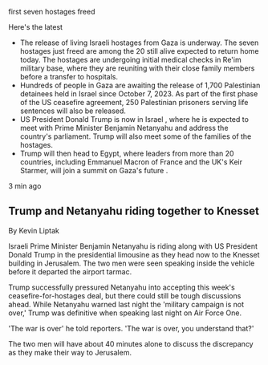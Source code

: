  first seven hostages freed

Here's the latest

- The release of living Israeli hostages from Gaza is underway. The seven hostages just freed are among the 20 still alive expected to return home today. The hostages are undergoing initial medical checks in Re'im military base, where they are reuniting with their close family members before a transfer to hospitals.
- Hundreds of people in Gaza are awaiting the release of 1,700 Palestinian detainees held in Israel since October 7, 2023. As part of the first phase of the US ceasefire agreement, 250 Palestinian prisoners serving life sentences will also be released.
- US President Donald Trump is now in Israel , where he is expected to meet with Prime Minister Benjamin Netanyahu and address the country's parliament. Trump will also meet some of the families of the hostages.
- Trump will then head to Egypt, where leaders from more than 20 countries, including Emmanuel Macron of France and the UK's Keir Starmer, will join a summit on Gaza's future .

3 min ago

## Trump and Netanyahu riding together to Knesset

By Kevin Liptak

Israeli Prime Minister Benjamin Netanyahu is riding along with US President Donald Trump in the presidential limousine as they head now to the Knesset building in Jerusalem. The two men were seen speaking inside the vehicle before it departed the airport tarmac.

Trump successfully pressured Netanyahu into accepting this week's ceasefire-for-hostages deal, but there could still be tough discussions ahead. While Netanyahu warned last night the 'military campaign is not over,' Trump was definitive when speaking last night on Air Force One.

'The war is over' he told reporters. 'The war is over, you understand that?'

The two men will have about 40 minutes alone to discuss the discrepancy as they make their way to Jerusalem.